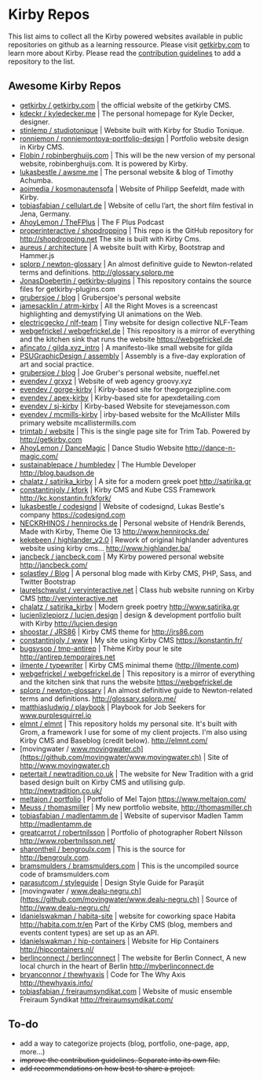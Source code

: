 # Kirby Repos
This list aims to collect all the Kirby powered websites available in public repositories on github as a learning ressource. Please visit [getkirby.com](http://getkirby.com) to learn more about Kirby.
Please read the [contribution guidelines](https://github.com/Thiousi/kirby-repos/blob/master/contribution-guidelines.md) to add a repository to the list.

## Awesome Kirby Repos
- [getkirby / getkirby.com](https://github.com/getkirby/getkirby.com) | the official website of the getkirby CMS.
- [kdeckr / kyledecker.me](https://github.com/kdeckr/kyledecker.me) | The personal homepage for Kyle Decker, designer.
- [stinlemp / studiotonique](https://github.com/stinlemp/studiotonique) | Website built with Kirby for Studio Tonique.
- [ronniemon / ronniemontoya-portfolio-design](https://github.com/ronniemon/ronniemontoya-portfolio-design) | Portfolio website design in Kirby CMS.
- [Flobin / robinberghuijs.com](https://github.com/Flobin/robinberghuijs.com) | This will be the new version of my personal website, robinberghuijs.com. It is powered by Kirby.
- [lukasbestle / awsme.me](https://github.com/lukasbestle/awsme.me) |  The personal website & blog of Timothy Achumba.
- [aoimedia / kosmonautensofa](https://github.com/aoimedia/kosmonautensofa) | Website of Philipp Seefeldt, made with Kirby.
- [tobiasfabian / cellulart.de](https://github.com/tobiasfabian/cellulart.de) | Website of cellu l’art, the short film festival in Jena, Germany.
- [AhoyLemon / TheFPlus](https://github.com/AhoyLemon/TheFPlus) | The F Plus Podcast
- [properinteractive / shopdropping](https://github.com/properinteractive/Shopdropping) | This repo is the GitHub repository for http://shopdropping.net The site is built with Kirby Cms.
- [aureus / architecture](https://github.com/aurerua/architecture) | A website built with Kirby, Bootstrap and Hammer.js
- [splorp / newton-glossary](https://github.com/splorp/newton-glossary) | An almost definitive guide to Newton-related terms and definitions. http://glossary.splorp.me
- [JonasDoebertin / getkirby-plugins](https://github.com/JonasDoebertin/getkirby-plugins) | This repository contains the source files for getkirby-plugins.com
- [grubersjoe / blog](https://github.com/grubersjoe/blog) | Grubersjoe's personal website
- [jamesacklin / atrm-kirby](https://github.com/jamesacklin/atrm-kirby) | All the Right Moves is a screencast highlighting and demystifying UI animations on the Web.
- [electricgecko / nlf-team](https://github.com/electricgecko/nlf-team) | Tiny website for design collective NLF-Team
- [webgefrickel / webgefrickel.de](https://github.com/webgefrickel/webgefrickel.de) | This repository is a mirror of everything and the kitchen sink that runs the website https://webgefrickel.de
- [afincato / gilda.xyz_intro](https://github.com/afincato/gilda.xyz_intro) | A manifesto-like small website for gilda
- [PSUGraphicDesign / assembly](https://github.com/PSUGraphicDesign/assembly) | Assembly is a five-day exploration of art and social practice.
- [grubersjoe / blog](https://github.com/grubersjoe/blog) | Joe Gruber's personal website, nueffel.net
- [evendev / grxyz](https://github.com/evendev/grxyz) | Website of web agency groovy.xyz
- [evendev / gorge-kirby](https://github.com/evendev/gorge-kirby) | Kirby-based site for thegorgezipline.com
- [evendev / apex-kirby](https://github.com/evendev/apex-kirby) | Kirby-based site for apexdetailing.com
- [evendev / sj-kirby](https://github.com/evendev/sj-kirby) | Kirby-based Website for stevejamesson.com
- [evendev / mcmills-kirby](https://github.com/evendev/mcmills-kirby) | irby-based website for the McAllister Mills primary website mcallistermills.com
- [trimtab / website](https://github.com/trimtab/website) | This is the single page site for Trim Tab. Powered by http://getkirby.com
- [AhoyLemon / DanceMagic](https://github.com/AhoyLemon/DanceMagic) | Dance Studio Website http://dance-n-magic.com/
- [sustainablepace / humbledev](https://github.com/sustainablepace/humbledev) | The Humble Developer http://blog.baudson.de
- [chalatz / satirika_kirby](https://github.com/chalatz/satirika_kirby) | A site for a modern greek poet http://satirika.gr
- [constantinjoly / kfork](https://github.com/constantinjoly/kfork) | Kirby CMS and Kube CSS Framework http://kc.konstantin.fr/kfork/
- [lukasbestle / codesignd](https://git.codesignd.com/sites/codesignd) | Website of codesignd, Lukas Bestle's company https://codesignd.com
- [NECKRHINOS / hennirocks.de](https://github.com/NECKRHINOS/hennirocks.de) | Personal website of Hendrik Berends, Made with Kirby, Theme Oie 13 http://www.hennirocks.de/
- [kekebeen / highlander_v2.0](https://github.com/kekebeen/highlander_v2.0) | Rework of original highlander adventures website using kirby cms... http://www.highlander.ba/
- [jancbeck / jancbeck.com](https://github.com/jancbeck/jancbeck.com) | My Kirby powered personal website http://jancbeck.com/
- [solastley / Blog](https://github.com/solastley/Blog) | A personal blog made with Kirby CMS, PHP, Sass, and Twitter Bootstrap
- [laurelschwulst / veryinteractive.net](https://github.com/laurelschwulst/veryinteractive.net) | Class hub website running on Kirby CMS http://veryinteractive.net
- [chalatz / satirika_kirby](https://github.com/chalatz/satirika_kirby) | Modern greek poetry http://www.satirika.gr
- [lucienlizlepiorz / lucien.design](https://github.com/lucienlizlepiorz/lucien.design) | design & development portfolio built with Kirby http://lucien.design
- [shoostar / JRS86](https://github.com/shoostar/JRS86) | Kirby CMS theme for http://jrs86.com
- [constantinjoly / www](https://github.com/constantinjoly/www) | My site using Kirby CMS https://konstantin.fr/
- [bugsysop / tmp-antirep](https://github.com/bugsysop/tmp-antirep) | Thème Kirby pour le site http://antirep.temporaires.net
- [ilmente / typewriter](https://github.com/ilmente/typewriter) | Kirby CMS minimal theme (http://ilmente.com)
- [webgefrickel / webgefrickel.de](https://github.com/webgefrickel/webgefrickel.de) | This repository is a mirror of everything and the kitchen sink that runs the website https://webgefrickel.de
- [splorp / newton-glossary](https://github.com/splorp/newton-glossary) | An almost definitive guide to Newton-related terms and definitions. http://glossary.splorp.me/
- [matthiasludwig / playbook](https://github.com/matthiasludwig/playbook) | Playbook for Job Seekers for www.purplesquirrel.io
- [elmnt / elmnt](https://github.com/elmnt/elmnt) | This repository holds my personal site. It's built with Grom, a framework I use for some of my client projects. I'm also using Kirby CMS and Baseblog (credit below). http://elmnt.com/
- [movingwater / www.movingwater.ch](https://github.com/movingwater/www.movingwater.ch) | Site of http://www.movingwater.ch
- [petertait / newtradition.co.uk](https://github.com/petertait/newtradition.co.uk) | The website for New Tradition with a grid based design built on Kirby CMS and utilising gulp. http://newtradition.co.uk/
- [meltajon / portfolio](https://github.com/meltajon/portfolio) | Portfolio of Mel Tajon https://www.meltajon.com/
- [Meuss / thomasmiller](https://github.com/Meuss/thomasmiller) | My new portfolio website, http://thomasmiller.ch
- [tobiasfabian / madlentamm.de](https://github.com/tobiasfabian/madlentamm.de) | Website of supervisor Madlen Tamm http://madlentamm.de
- [greatcarrot / robertnilsson](https://github.com/greatcarrot/robertnilsson) | Portfolio of photographer Robert Nilsson http://www.robertnilsson.net/
- [sharontheil / bengroulx.com](https://github.com/sharontheil/bengroulx.com) | This is the source for http://bengroulx.com.
- [bramsmulders / bramsmulders.com](https://github.com/bramsmulders/bramsmulders.com) | This is the uncompiled source code of bramsmulders.com
- [parasutcom / styleguide](https://github.com/parasutcom/styleguide) | Design Style Guide for Paraşüt
- [movingwater / www.dealu-negru.ch](https://github.com/movingwater/www.dealu-negru.ch) | Source of http://www.dealu-negru.ch/
- [ldanielswakman / habita-site](https://github.com/ldanielswakman/habita-site) | website for coworking space Habita http://habita.com.tr/en Part of the Kirby CMS (blog, members and events content types) are set up as an API.
- [ldanielswakman / hip-containers](https://github.com/ldanielswakman/hip-containers) | Website for Hip Containers http://hipcontainers.nl/
- [berlinconnect / berlinconnect](https://github.com/berlinconnect/berlinconnect) | The website for Berlin Connect, A new local church in the heart of Berlin http://myberlinconnect.de
- [bryanconnor / thewhyaxis](https://github.com/bryanconnor/thewhyaxis) | Code for The Why Axis http://thewhyaxis.info/
- [tobiasfabian / freiraumsyndikat.com](https://github.com/tobiasfabian/freiraumsyndikat.com) | Website of music ensemble Freiraum Syndikat http://freiraumsyndikat.com/

## To-do
- add a way to categorize projects (blog, portfolio, one-page, app, more...)
- ~~improve the contribution guidelines. Separate into its own file.~~
- ~~add recommendations on how best to share a project.~~
